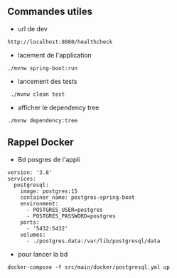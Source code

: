 ## Commandes utiles

* url de dev

```
http://localhost:8080/healthcheck
```

* lacement de l'application

```
./mvnw spring-boot:run
```

* lancement des tests

```
 ./mvnw clean test

```

* afficher le dependency tree

```
./mvnw dependency:tree  
  ```

## Rappel Docker

* Bd posgres de l'appli

```
version: '3.8'
services:
  postgresql:
    image: postgres:15
    container_name: postgres-spring-boot
    environment:
      - POSTGRES_USER=postgres
      - POSTGRES_PASSWORD=postgres
    ports:
      - '5432:5432'
    volumes:
      - ./postgres.data:/var/lib/postgresql/data
```

* pour lancer la bd

```
docker-compose -f src/main/docker/postgresql.yml up

```


